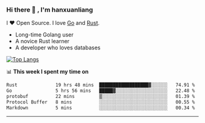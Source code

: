 ### Hi there 👋 , I'm hanxuanliang

<!--
**hanxuanliang/hanxuanliang** is a ✨ _special_ ✨ repository because its `README.md` (this file) appears on your GitHub profile.

Here are some ideas to get you started:

- 🔭 I’m currently working on ...
- 🌱 I’m currently learning ...
- 👯 I’m looking to collaborate on ...
- 🤔 I’m looking for help with ...
- 💬 Ask me about ...
- 📫 How to reach me: ...
- 😄 Pronouns: ...
- ⚡ Fun fact: ...
-->
I ❤ Open Source. I love [Go](https://golang.org) and [Rust](https://www.rust-lang.org/zh-CN/).

* Long-time Golang user
* A novice Rust learner
* A developer who loves databases

[![Top Langs](https://github-readme-stats.vercel.app/api?username=hanxuanliang&show_icons=true&count_private=true&line_height=40)](https://github.com/anuraghazra/github-readme-stats)

📊 **This week I spent my time on**
<!--START_SECTION:waka-->

```txt
Rust              19 hrs 48 mins  ██████████████████▓░░░░░░   74.91 %
Go                5 hrs 56 mins   █████▓░░░░░░░░░░░░░░░░░░░   22.48 %
protobuf          22 mins         ▒░░░░░░░░░░░░░░░░░░░░░░░░   01.39 %
Protocol Buffer   8 mins          ░░░░░░░░░░░░░░░░░░░░░░░░░   00.55 %
Markdown          5 mins          ░░░░░░░░░░░░░░░░░░░░░░░░░   00.34 %
```

<!--END_SECTION:waka-->

***
